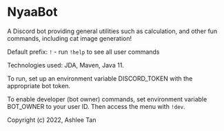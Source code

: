 # NyaaBot
A Discord bot providing general utilities such as calculation, and other fun
commands, including cat image generation!

Default prefix: ```!``` - run ```!help``` to see all user commands

Technologies used: JDA, Maven, Java 11.

To run, set up an environment variable DISCORD_TOKEN with the appropriate
bot token.

To enable developer (bot owner) commands, set environment variable BOT_OWNER
to your user ID. Then access the menu with ```!dev```.

Copyright (c) 2022, Ashlee Tan
